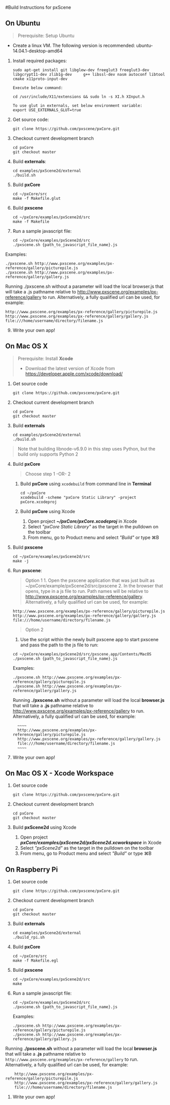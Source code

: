 #Build Instructions for pxScene

## On Ubuntu
>Prerequisite:  Setup Ubuntu
   * Create a linux VM.  The following version is recommended:  ubuntu-14.04.1-desktop-amd64
   
1. Install required packages:
    
    ~~~~
    sudo apt-get install git libglew-dev freeglut3 freeglut3-dev libgcrypt11-dev zlib1g-dev     g++ libssl-dev nasm autoconf libtool cmake x11proto-input-dev
    
    Execute below command:
    
    cd /usr/include/X11/extensions && sudo ln -s XI.h XInput.h
    
    To use glut in externals, set below environment variable:
    export USE_EXTERNALS_GLUT=true
    ~~~~

1. Get source code:

    ~~~~
    git clone https://github.com/pxscene/pxCore.git
    ~~~~
  
1. Checkout current development branch

    ~~~~
    cd pxCore
    git checkout master
    ~~~~

1. Build **externals**:
    ~~~~
    cd examples/pxScene2d/external
    ./build.sh
    ~~~~

1. Build **pxCore**

    ~~~~
    cd ~/pxCore/src 
    make -f Makefile.glut
    ~~~~

1. Build **pxscene**

    ~~~~
    cd ~/pxCore/examples/pxScene2d/src
    make -f Makefile
    ~~~~

1. Run a sample javascript file:

    ~~~~
    cd ~/pxCore/examples/pxScene2d/src
    ./pxscene.sh {path_to_javascript_file_name}.js
    ~~~~
Examples:
  ~~~~
./pxscene.sh http://www.pxscene.org/examples/px-reference/gallery/picturepile.js
./pxscene.sh http://www.pxscene.org/examples/px-reference/gallery/gallery.js
  ~~~~
Running ./pxscene.sh without a parameter will load the local browser.js that will take a .js pathname relative to http://www.pxscene.org/examples/px-reference/gallery to run.  Alternatively, a fully qualified url can be used, for example:
  ~~~~
http://www.pxscene.org/examples/px-reference/gallery/picturepile.js
http://www.pxscene.org/examples/px-reference/gallery/gallery.js
file:///home/username/directory/filename.js
  ~~~~
9. Write your own app!


## On Mac OS X 

>Prerequisite:  Install **Xcode**
>   * Download the latest version of Xcode from https://developer.apple.com/xcode/download/

1. Get source code

    ~~~~
    git clone https://github.com/pxscene/pxCore.git
    ~~~~
  
2. Checkout current development branch

    ~~~~
    cd pxCore
    git checkout master
    ~~~~
  
3. Build **externals**
  
    ~~~~
    cd examples/pxScene2d/external
    ./build.sh
    ~~~~

> Note that building libnode-v6.9.0 in this step uses Python, but the build only supports Python 2

4. Build **pxCore**
    > Choose step  1 -OR- 2

   1. Build **pxCore** using `xcodebuild` from command line in **Terminal**
  
      ~~~~
      cd ~/pxCore
      xcodebuild -scheme "pxCore Static Library" -project pxCore.xcodeproj
      ~~~~

   2. Build **pxCore** using Xcode
      1. Open project **_~/pxCore/pxCore.xcodeproj_** in Xcode
      2. Select _"pxCore Static Library"_ as the target in the pulldown on the toolbar
      3. From menu, go to Product menu and select _"Build"_ or type  ⌘B
    

5. Build **pxscene**

     ~~~~
     cd ~/pxCore/examples/pxScene2d/src
     make -j
     ~~~~
  
6. Run **pxscene**: 
   > Option 1
        1. Open the pxscene application that was just built as ~/pxCore/example/pxScene2d/src/pxscene
        2. In the browser that opens, type in a js file to run.  Path names will be relative to http://www.pxscene.org/examples/px-reference/gallery. Alternatively, a fully qualified url can be used, for example:
 
     ~~~~
     http://www.pxscene.org/examples/px-reference/gallery/picturepile.js
     http://www.pxscene.org/examples/px-reference/gallery/gallery.js
     file:///home/username/directory/filename.js
     ~~~~
    
   > Option 2
      1. Use the script within the newly built pxscene app to start pxscene and pass the path to the js file to run:
 
      ~~~~ 
      cd ~/pxCore/examples/pxScene2d/src/pxscene.app/Contents/MacOS
      ./pxscene.sh {path_to_javascript_file_name}.js
      ~~~~
   Examples:
    ~~~~
    ./pxscene.sh http://www.pxscene.org/examples/px-reference/gallery/picturepile.js
    ./pxscene.sh http://www.pxscene.org/examples/px-reference/gallery/gallery.js
    ~~~~

     Running **./pxscene.sh** without a parameter will load the local **browser.js** that will take a **.js** pathname relative to http://www.pxscene.org/examples/px-reference/gallery to run.  Alternatively, a fully qualified url can be used, for example:
  
         ~~~~
         http://www.pxscene.org/examples/px-reference/gallery/picturepile.js
         http://www.pxscene.org/examples/px-reference/gallery/gallery.js
         file:///home/username/directory/filename.js
         ~~~~
  
7. Write your own app!


## On Mac OS X - Xcode Workspace 

1. Get source code
  
   ~~~~
   git clone https://github.com/pxscene/pxCore.git
   ~~~~
  
2. Checkout current development branch
   ~~~~
   cd pxCore
   git checkout master
   ~~~~
  
 2. Build **pxScene2d** using Xcode
      1. Open project **_pxCore/examples/pxScene2d/pxScene2d.xcworkspace_** in Xcode
      2. Select _"pxScene2d"_ as the target in the pulldown on the toolbar
      3. From menu, go to Product menu and select _"Build"_ or type  ⌘B


## On Raspberry Pi


1. Get source code
  
   ~~~~
   git clone https://github.com/pxscene/pxCore.git
   ~~~~
  
2. Checkout current development branch
   ~~~~
   cd pxCore
   git checkout master
   ~~~~
  
3. Build **externals**
   ~~~~
   cd examples/pxScene2d/external
   ./build_rpi.sh
   ~~~~

1. Build **pxCore**

   ~~~~
   cd ~/pxCore/src
   make -f Makefile.egl
   ~~~~

1. Build **pxscene**

   ~~~~
   cd ~/pxCore/examples/pxScene2d/src
   make
   ~~~~

1. Run a sample javascript file:
  
   ~~~~
   cd ~/pxCore/examples/pxScene2d/src
   ./pxscene.sh {path_to_javascript_file_name}.js
   ~~~~
    Examples:
   ~~~~
   ./pxscene.sh http://www.pxscene.org/examples/px-reference/gallery/picturepile.js
   ./pxscene.sh http://www.pxscene.org/examples/px-reference/gallery/gallery.js
   ~~~~

Running **./pxscene.sh** without a parameter will load the local **browser.js** that will take a **.js** pathname relative to `http://www.pxscene.org/examples/px-reference/gallery` to run.  Alternatively, a fully qualified url can be used, for example:

~~~~
    http://www.pxscene.org/examples/px-reference/gallery/picturepile.js
    http://www.pxscene.org/examples/px-reference/gallery/gallery.js
    file:///home/username/directory/filename.js
~~~~
   
1. Write your own app!



